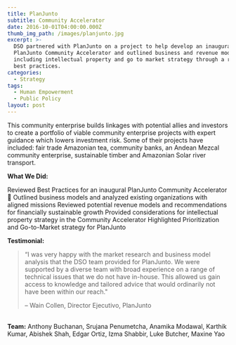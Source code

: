 ```yaml
---
title: PlanJunto
subtitle: Community Accelerator
date: 2016-10-01T04:00:00.000Z
thumb_img_path: /images/planjunto.jpg
excerpt: >-
  DSO partnered with PlanJunto on a project to help develop an inaugural
  PlanJunto Community Accelerator and outlined business and revenue models,
  including intellectual property and go to market strategy through a review of
  best practices.
categories:
  - Strategy
tags:
  - Human Empowerment
  - Public Policy
layout: post
---
```

This community enterprise builds linkages with potential allies and investors to create a portfolio of viable community enterprise projects with expert guidance which lowers investment risk. Some of their projects have included: fair trade Amazonian tea, community banks, an Andean Mezcal community enterprise, sustainable timber and Amazonian Solar river transport.

**What We Did:**

Reviewed Best Practices for an inaugural PlanJunto Community Accelerator  Outlined business models and analyzed existing organizations with aligned missions Reviewed potential revenue models and recommendations for financially sustainable growth
Provided considerations for intellectual property strategy in the Community Accelerator
Highlighted Prioritization and Go-to-Market strategy for PlanJunto

**Testimonial:**

> “I was very happy with the market research and business model analysis that the DSO team provided for PlanJunto. We were supported by a diverse team with broad experience on a range of technical issues that we do not have in-house. This allowed us gain access to knowledge and tailored advice that would ordinarily not have been within our reach."
>
> – Wain Collen, Director Ejecutivo, PlanJunto

\
**Team:** Anthony Buchanan, Srujana Penumetcha, Anamika Modawal, Karthik Kumar, Abishek Shah, Edgar Ortiz, Izma Shabbir, Luke Butcher, Maxine Yao